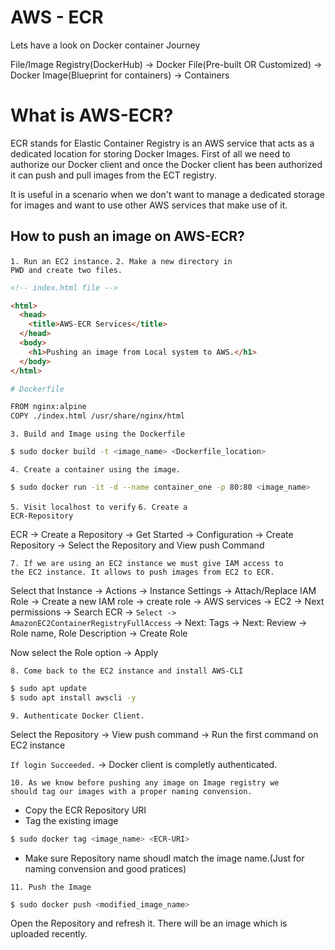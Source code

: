 # AWS - ECR

Lets have a look on Docker container Journey

File/Image Registry(DockerHub) -> Docker File(Pre-built OR Customized) -> Docker Image(Blueprint for containers) -> Containers

# What is AWS-ECR?

ECR stands for Elastic Container Registry is an AWS service that acts as a dedicated location for storing Docker Images. First of all we need to authorize our Docker client and once the Docker client has been authorized it can push and pull images from the ECT registry.

It is useful in a scenario when we don't want to manage a dedicated storage for images and want to use other AWS services that make use of it.

## How to push an image on AWS-ECR?

<code>1. Run an EC2 instance.</code>
<code>2. Make a new directory in PWD and create two files.</code>

```html
<!-- index.html file -->

<html>
  <head>
    <title>AWS-ECR Services</title>
  </head>
  <body>
    <h1>Pushing an image from Local system to AWS.</h1>
  </body>
</html>
```

```bash
# Dockerfile

FROM nginx:alpine
COPY ./index.html /usr/share/nginx/html
```

<code>3. Build and Image using the Dockerfile</code>

```bash
$ sudo docker build -t <image_name> <Dockerfile_location>
```

<code>4. Create a container using the image. </code>

```bash
$ sudo docker run -it -d --name container_one -p 80:80 <image_name>
```

<code>5. Visit localhost to verify</code>
<code>6. Create a ECR-Repository</code>

ECR -> Create a Repository -> Get Started -> Configuration -> Create Repository -> Select the Repository and View push Command

<code>7. If we are using an EC2 instance we must give IAM access to the EC2 instance. It allows to push images from EC2 to ECR. </code>

Select that Instance -> Actions -> Instance Settings -> Attach/Replace IAM Role -> Create a new IAM role -> create role -> AWS services -> EC2 -> Next permissions -> Search ECR -> <code>Select -> AmazonEC2ContainerRegistryFullAccess</code> -> Next: Tags -> Next: Review -> Role name, Role Description -> Create Role

Now select the Role option -> Apply

<code>8. Come back to the EC2 instance and install AWS-CLI</code>

```bash
$ sudo apt update
$ sudo apt install awscli -y
```

<code>9. Authenticate Docker Client. </code>

Select the Repository -> View push command -> Run the first command on EC2 instance

<code>If login Succeeded.</code> -> Docker client is completly authenticated.

<code>10. As we know before pushing any image on Image registry we should tag our images with a proper naming convension.</code>

- Copy the ECR Repository URI
- Tag the existing image

```bash
$ sudo docker tag <image_name> <ECR-URI>
```

- Make sure Repository name shoudl match the image name.(Just for naming convension and good pratices)

<code>11. Push the Image</code>

```bash
$ sudo docker push <modified_image_name>
```

Open the Repository and refresh it. There will be an image which is uploaded recently.
